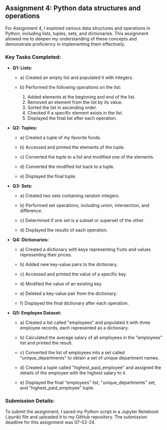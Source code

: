 ## Assignment 4: Python data structures and operations

For Assignment 4, I explored various data structures and operations in Python, including lists, tuples, sets, and dictionaries. This assignment allowed me to deepen my understanding of these concepts and demonstrate proficiency in implementing them effectively.

### Key Tasks Completed:

- **Q1: Lists:** 

  - a) Created an empty list and populated it with integers.
  - b) Performed the following operations on the list:
    
    1. Added elements at the beginning and end of the list.
    2. Removed an element from the list by its value.
    3. Sorted the list in ascending order.
    4. Checked if a specific element exists in the list.
    5. Displayed the final list after each operation.

- **Q2: Tuples:**

    - a) Created a tuple of my favorite foods.
    
    - b) Accessed and printed the elements of the tuple.
       
    - c) Converted the tuple to a list and modified one of the elements.
       
    - d) Converted the modified list back to a tuple.
       
    - e) Displayed the final tuple.

- **Q3: Sets:**

  - a) Created two sets containing random integers.
     
  - b) Performed set operations, including union, intersection, and difference.
     
  - c) Determined if one set is a subset or superset of the other.
     
  - d) Displayed the results of each operation.

- **Q4: Dictionaries:**

  - a) Created a dictionary with keys representing fruits and values representing their prices.
     
  - b) Added new key-value pairs to the dictionary.
     
  - c) Accessed and printed the value of a specific key.
     
  - d) Modified the value of an existing key.
     
  - e) Deleted a key-value pair from the dictionary.
     
  - f) Displayed the final dictionary after each operation.

- **Q5: Employee Dataset:**

  - a) Created a list called "employees" and populated it with three employee records, each represented as a dictionary.
  
  - b) Calculated the average salary of all employees in the "employees" list and printed the result.
  
  - c) Converted the list of employees into a set called "unique_departments" to obtain a set of unique department names.
  
  - d) Created a tuple called "highest_paid_employee" and assigned the details of the employee with the highest salary to it.
  
  - e) Displayed the final "employees" list, "unique_departments" set, and "highest_paid_employee" tuple.

### Submission Details:

To submit the assignment, I saved my Python script in a Jupyter Notebook (.ipynb) file and uploaded it to my GitHub repository. The submission deadline for this assignment was 07-02-24.

